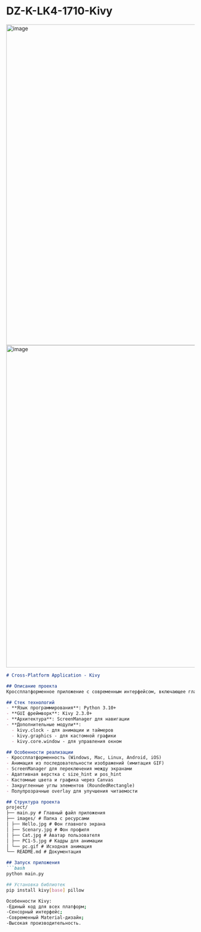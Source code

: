 # DZ-K-LK4-1710-Kivy
<img width="1197" height="858" alt="image" src="https://github.com/user-attachments/assets/4ae09b56-acf9-4e68-a2bc-249d08507c2e" />
<img width="1200" height="862" alt="image" src="https://github.com/user-attachments/assets/df27e0e8-ddbf-4bc4-94ff-efac8383b39c" />

```markdown
# Cross-Platform Application - Kivy

## Описание проекта
Кроссплатформенное приложение с современным интерфейсом, включающее главный экран и экран профиля с анимацией и красивым дизайном.

## Стек технологий
- **Язык программирования**: Python 3.10+
- **GUI фреймворк**: Kivy 2.3.0+
- **Архитектура**: ScreenManager для навигации
- **Дополнительные модули**:
  - kivy.clock - для анимации и таймеров
  - kivy.graphics - для кастомной графики
  - kivy.core.window - для управления окном

## Особенности реализации
- Кроссплатформенность (Windows, Mac, Linux, Android, iOS)
- Анимация из последовательности изображений (имитация GIF)
- ScreenManager для переключения между экранами
- Адаптивная верстка с size_hint и pos_hint
- Кастомные цвета и графика через Canvas
- Закругленные углы элементов (RoundedRectangle)
- Полупрозрачные overlay для улучшения читаемости

## Структура проекта
project/
├── main.py # Главный файл приложения
├── images/ # Папка с ресурсами
│ ├── Hello.jpg # Фон главного экрана
│ ├── Scenary.jpg # Фон профиля
│ ├── Cat.jpg # Аватар пользователя
│ ├── PC1-5.jpg # Кадры для анимации
│ └── pc.gif # Исходная анимация
└── README.md # Документация

## Запуск приложения
```bash
python main.py

## Установка библиотек
pip install kivy[base] pillow

Особенности Kivy:
-Единый код для всех платформ;
-Сенсорный интерфейс;
-Современный Material-дизайн;
-Высокая производительность.
